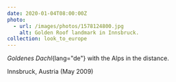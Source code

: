 ```yaml
---
date: 2020-01-04T08:00:00Z
photo:
  - url: /images/photos/1578124800.jpg
    alt: Golden Roof landmark in Innsbruck.
collection: look_to_europe
---
```

*Goldenes Dachl*{lang="de"} with the Alps in the distance.

Innsbruck, Austria (May 2009)
